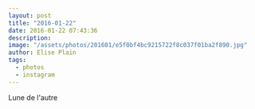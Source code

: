 ```yaml
---
layout: post
title: "2016-01-22"
date: 2016-01-22 07:43:36
description: 
image: "/assets/photos/201601/e5f0bf4bc9215722f8c037f01ba2f890.jpg"
author: Elise Plain
tags: 
  - photos
  - instagram
---
```


Lune de l&#39;autre
<p></p>
